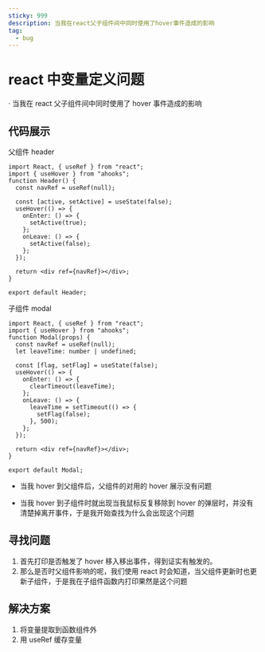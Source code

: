 ```yaml
---
sticky: 999
description: 当我在react父子组件间中同时使用了hover事件造成的影响
tag:
  - bug
---
```


# react 中变量定义问题

· 当我在 react 父子组件间中同时使用了 hover 事件造成的影响

## 代码展示

父组件 header

```tsx
import React, { useRef } from "react";
import { useHover } from "ahooks";
function Header() {
  const navRef = useRef(null);

  const [active, setActive] = useState(false);
  useHover(() => {
    onEnter: () => {
      setActive(true);
    };
    onLeave: () => {
      setActive(false);
    };
  });

  return <div ref={navRef}></div>;
}

export default Header;
```

子组件 modal

```tsx
import React, { useRef } from "react";
import { useHover } from "ahooks";
function Modal(props) {
  const navRef = useRef(null);
  let leaveTime: number | undefined;

  const [flag, setFlag] = useState(false);
  useHover(() => {
    onEnter: () => {
      clearTimeout(leaveTime);
    };
    onLeave: () => {
      leaveTime = setTimeout(() => {
        setFlag(false);
      }, 500);
    };
  });

  return <div ref={navRef}></div>;
}

export default Modal;
```

- 当我 hover 到父组件后，父组件的对用的 hover 展示没有问题

- 当我 hover 到子组件时就出现当我鼠标反复移除到 hover 的弹层时，并没有清楚掉离开事件，于是我开始查找为什么会出现这个问题

## 寻找问题

1. 首先打印是否触发了 hover 移入移出事件，得到证实有触发的。
2. 那么是否时父组件影响的呢，我们使用 react 时会知道，当父组件更新时也更新子组件，于是我在子组件函数内打印果然是这个问题

## 解决方案

1. 将变量提取到函数组件外
2. 用 useRef 缓存变量

